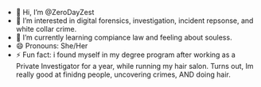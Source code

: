 - 👋 Hi, I’m @ZeroDayZest
- 👀 I’m interested in digital forensics, investigation, incident repsonse, and white collar crime. 
- 🌱 I’m currently learning compiance law and feeling about souless. 
- 😄 Pronouns: She/Her
- ⚡ Fun fact: i found myself in my degree program after working as a Private Investigator for a year, while running my hair salon. Turns out, Im really good at finidng people, uncovering crimes, AND doing hair. 

<!---
ZeroDayZest/ZeroDayZest is a ✨ special ✨ repository because its `README.md` (this file) appears on your GitHub profile.
You can click the Preview link to take a look at your changes.
--->
